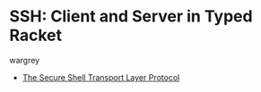 # SSH: Client and Server in Typed Racket

wargrey

* [The Secure Shell Transport Layer
  Protocol](https://tools.ietf.org/html/rfc4253)
